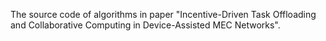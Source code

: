 The source code of algorithms in paper "Incentive-Driven Task Offloading and Collaborative Computing in Device-Assisted MEC Networks".
